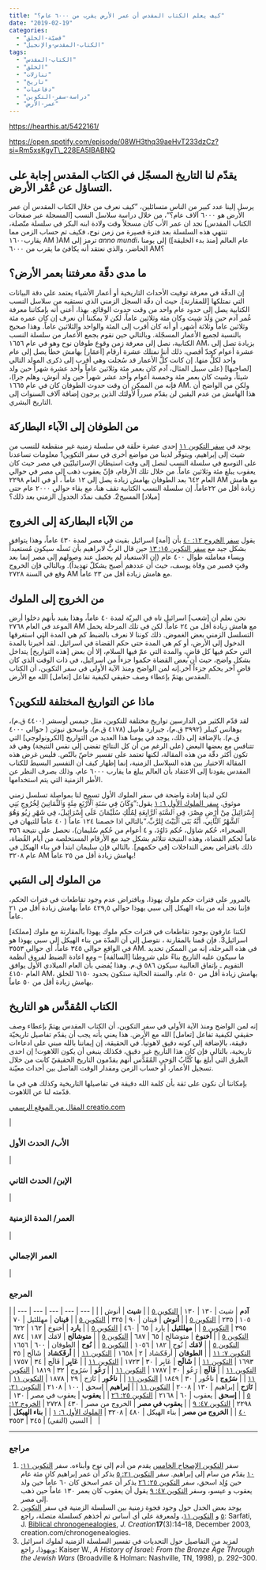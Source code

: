 ```yaml
---
title: "كيف يعلم الكتاب المقدس أن عمر الأرض يقرب من ٦٠٠٠ عام؟"
date: "2019-02-19"
categories: 
  - "قضيّة-الخلق"
  - "الكتاب-المقدس-والإنجيل"
tags: 
  - "الكتاب-المقدس"
  - "الخلق"
  - "تنازلات"
  - "تاريخ"
  - "دفاعيات"
  - "دراسة-سفر-التكوين"
  - "عمر-الأرض"
---
```


https://hearthis.at/5422161/

https://open.spotify.com/episode/08WH3thq39aeHvT233dzCz?si=Rm5xsKgyT\_228EA5IBABNQ

## يقدّم لنا التاريخ المسجّل في الكتاب المقدس إجابة على التساؤل عن عُمْر الأرض.

يرسل إلينا عدد كبير من الناس متسائلين، ”كيف نعرف من خلال الكتاب المقدس أن عمر الأرض هو ٦٠٠٠ آلاف عام؟“، من خلال دراسة سلاسل النسب \[المسجلة عبر صفحات الكتاب المقدس\] نجد ان عمر الأب كان مسجلاً وقت ولادة ابنه البكر في سلسلة متّصلة، تنتهي هذه السلسلة بعد فترة قصيرة من زمن نوح، فكيف تم حساب الزمن مما يقارب١٦٠٠ AM )AM ترمز إلى _anno mundi_، عام العالم \[منذ بدء الخليقة\]) إلى يومنا الحاضر، والذي نعتقد أنه يكافئ ما يقرب من ٦٠٠٠ AM؟

## ما مدى دقّة معرفتنا بعمر الأرض؟

إن الدقّة في معرفة توقيت الأحداث التاريخية أو أعمار الأشياء يعتمد على دقة البيانات التي نمتلكها \[للمقارنة\]. حيث أن دقّة السجل الزمني الذي نستقيه من سلاسل النسب الكتابية يصل إلى حدود عام واحد من وقت حدوث الوقائع. بهذا، أعني أنه بإمكاننا معرفة عُمر آدم حين وَلَدَ شِيث وكان مئة وثلاثين عاماً، لكن لا يمكننا أن نعرف إن كان عمره مئة وثلاثين عاماً وثلاثة أشهر، أو أنه كان أقرب إلى المئة والواحد والثلاثين عاماً. وهذا صحيح بالنسبة لجميع الأعمار المسجّلة. وبالتالي حين نقوم بجمع الأعمار من سلسلة النسب الكتابية، نصل إلى معرفة زمن وقوع طوفان نوح وهو في عام ١٦٥٦ AM، بزيادة تصل إلى عشرة أعوام كحدّ أقصى، ذلك أننا نمتلك عشرة أرقام \[أعمَار\] بهامش خطأ يصل إلى عام واحد لكلٍّ منها. إن كانت كلُّ الأعمار قد سُجلت وهي أقرب إلى ذكرى المولد التالي \[لصاحبها\] (على سبيل المثال، آدم كان بعمر مئة وثلاثين عاماً وأحد عشرة شهراً حين ولد شيثاً، وشيث كان بعمر مئة وخمسة أعوام وأحد عشر شهراً حين ولد أنوش، وهلم جرا)، فإنه من الممكن أن وقت حدوث الطوفان كان في عام ١٦٦٥ AM. ولكن من الواضح أن هذا الهامش من عدم اليقين لن يقدّم مبرراً لأولئك الذين يرجون إضافة آلاف السنوات إلى التاريخ البشري.

## من الطوفان إلى الآباء البطاركة

يوجد في [سفر التكوين ١١](https://biblia.com/bible/ar-vandyke/Ge11) إحدى عشرة حلَقة في سلسلة زمنية غير منقطعة للنسب من شيث إلى إبراهيم، ويتوفّر لدينا من مواضع أخرى في سفر التكوين1 معلومات تساعدنا على التوسع في سلسلة النسب لنصل إلى وقت استيطان الإسرائيليّين في مصر حيث كان يعقوب يبلغ مئة وثلاثين عاماً. من خلال تلك الأرقام، فإنّ يعقوب ذهب إلى مصر في حوالي العام ٦٤٢ بعد الطوفان بهامش زيادة يصل إلى ١٢ عاماً ، أو في العام ٢٢٩٨ AM مع هامش زيادة أقل من ٢٢عاماً. إن سلسلة النسب الكتابية تقف هنا، مع بقاء حوالي ٢٠٠٠ عام حتى \[ميلاد\] المسيح2. فكيف نمدّد الجدول الزمني بعد ذلك؟

## من الآباء البطاركة إلى الخروج

يقول [سفر الخروج ١٢: ٤٠](https://biblia.com/bible/ar-vandyke/Ex12.40) بأن \[أمة\] اسرائيل بقيت في مصر لمدة ٤٣٠ عاماً، وهذا يتوافق بشكل جيد مع [سفر التكوين ١٥: ١٣](https://biblia.com/bible/ar-vandyke/Ge15.13) حين قال الربُّ لابراهيم بأن نَسلَه سيكون مُستعبداً ويساء معاملته طوال ٤٠٠ عام (إن الاستعباد لم يحصل عند وصولهم إلى مصر إنما بعد وقتٍ قصير من وفاة يوسف، حيث أن عددهم أصبح يشكلّ تهديداً). وبالتالي فإن الخروج وقع في السنة ٢٧٢٨ AM مع هامش زيادة أقل من ٢٣ عاماً.

## من الخروج إلى الملوك

نحن نعلم أن \[شعب\] اسرائيل تاه في البريّة لمدة ٤٠ عاماً، وهذا يفيد بأنهم دخلوا أرض الموعد في العام ٢٧٦٨ AM مع هامش زيادة أقل من ٢٤ عاماً. لكن في تلك المرحلة يحمل التسلسل الزمني بعض الغموض. ذلك كوننا لا نعرف بالضبط كم هي المدة التي استغرقها الدخول إلى الأرض، أو كم هي المدة حتى حكم القضاة في اسرائيل. لقد أُخبرنا بالمدة التي حكم فيها كل قاضٍ، والمدة التي عمّ فيها السلام، إلا أن بعض \[هذه التواريخ\] يتداخل بشكل واضح، حيث أن بعض القضاة حكموا جزءاً من اسرائيل، في ذات الوقت الذي كان قاضٍ آخر يحكم جزءاً آخر.إنه لمن الواضح ومنذ الآية الأولى في سفر التكوين، أن الكتاب المقدس يهتمّ بإعطاء وصف حقيقي لكيفية تفاعل \[تعامل\] الله مع الأرض. 

## ماذا عن التواريخ المختلفة للتكوين؟

لقد قدّم الكثير من الدارسين تواريخ مختلفة للتكوين، مثل جيمس أوسشر (٤٤٠٠ ق.م)، يوهانس كيبلر (٣٩٩٢ ق.م)، جيرارد هاسِل (٤١٧٨ ق.م)، واسحق نيوتن ( حوالي ٤٠٠٠ ق.م). بالإضافة إلى ذلك، يوجد في يومنا هذا العديد من التواريخ \[الكرونولوجي\] التي تتنافس مع بعضها البعض (على الرغم من أن كل النتائج تفضي إلى نفس النتيجة) وهي قد تكون أكثر دقّة من هذه المقالة، لكنها تعتمد على تفسير خاصّ بالنّص. فليس غرض هذه المقالة الاختيار بين هذه السلاسل الزمنية، إنما إظهار كيف أن التفسير البسيط للكتاب المقدس يقودنا إلى الاعتقاد بأن العالم يبلغ ما يقارب ٦٠٠٠ عام، وذلك بصرف النظر عن الأطر الزمنية التي يتم استخدامها.

لكن لدينا إفادة واضحة في سفر الملوك الأول تسمح لنا بمواصلة تسلسل زمني موثوق. [سفر الملوك الأول ٦: ١](https://biblia.com/bible/ar-vandyke/1Ki6.1) يقول:”وَكَانَ فِي سَنَةِ ٱلْأَرْبَعِ مِئَةٍ وَٱلثَّمَانِينَ لِخُرُوجِ بَنِي إِسْرَائِيلَ مِنْ أَرْضِ مِصْرَ، فِي ٱلسَّنَةِ ٱلرَّابِعَةِ لِمُلْكِ سُلَيْمَانَ عَلَى إِسْرَائِيلَ، فِي شَهْرِ زِيُو وَهُوَ ٱلشَّهْرُ ٱلثَّانِي، أَنَّهُ بَنَى ٱلْبَيْتَ لِلرَّبِّ.“بالتالي اذا خصمنا ١٢٤ عاماً ( ٤٠ عاماً للتيهان في الصحراء، حُكم شاؤل، حُكم دَاوُدَ، و ٤ أعوام من حُكم سُليمان)، نحصل على نتيجة ٣٥٦ عاماً لحكم القضاة، وهذه النتيجة تتلائم بشكل جيد مع الأرقام المستخلصة من أيام القُضاة، ذلك بافتراض بعض التداخلات \[في حكمهم\]. بالتالي فإن سليمان ابتدأ في بناء الهيكل في عام ٣٢٠٨ AM بهامش زيادة أقل من ٢٥ عاماً! 

## من الملوك إلى السَبي

بالمرور على فترات حكم ملوك يهوذا، وبافتراض عدم وجود تقاطعات في فترات الحكم، فإننا نجد أنه من بناء الهيكل إلى سبي يهوذا حوالي ٤٢٩,٥ عاماً بهامش زيادة أقل من ٢١ عاماً.

لكننا عارفون بوجود تقاطعات في فترات حكم ملوك يهوذا بالمقارنة مع ملوك \[مملكة\] اسرائيل3. فإن قمنا بالمقارنة ، نتوصل إلى أن المدّة من بناء الهيكل إلى سبي يهوذا هو في الواقع حوالي ٣٤٥ عاماً، أي حوالي ٣٥٥٣ AM. في هذه المرحلة، إنه من الممكن تحديد ما سيكون عليه التاريخ بناءً على شروطنا \[السالفة\] – ومع اعادة الضبط لفروق أنظمة التقويم ـ بإتفاق الغالبية سيكون ٥٨٦ ق.م. وهذا يُفضي بأن العام الميلادي الأول يوافق العام ٤١٥٠ AM، بهامش زيادة أقل من ٥٠ عام. والسنة الحالية ستكون بحدود ٦١٥٠ للخلق بهامش زيادة أقل من ٥٠ عاماً.

## الكتاب المُقدَّس هو التاريخ

إنه لمن الواضح ومنذ الآية الأولى في سفر التكوين، أن الكتاب المقدس يهتمّ بإعطاء وصف حقيقي لكيفية تفاعل \[تعامل\] الله مع الأرض. هذا يعني بأنه يجب أن يقدّم تفاصيل تاريخيّة دقيقة، بالإضافة إلى كونه دقيق لاهوتياً. في الحقيقة، إن إيماننا بالله مبني على ادعاءات تاريخية، بالتالي فإن كان هذا التاريخ غير دقيق، فكذلك ينبغي أن يكون اللاهوت! إن احدى الطرق التي أبلغ بها كُتَّابُ الوَحيِ المُقَدَّس أنهم يقدّمون التاريخ الحقيقيّ كانت من خلال تسجيل الأعمار، أو حساب الزمن ومقدار الوقت الفاصل بين أحداث معيّنة.

بإمكاننا أن نكون على ثقة بأن كلمة الله دقيقة في تفاصيلها التاريخية وكذلك هي في ما قدّمته لنا عن اللاهوت.

[المقال من الموقع الرسمي creatio.com](https://creation.com/%D9%83%D9%8A%D9%81-%D9%8A%D8%B9%D9%84%D9%85-%D8%A7%D9%84%D9%83%D8%AA%D8%A7%D8%A8-%D8%A7%D9%84%D9%85%D9%82%D8%AF%D8%B3-%D8%B9%D9%85%D8%B1-%D8%A7%D9%84%D8%A3%D8%B1%D8%B6-%D9%A6%D9%A0%D9%A0%D9%A0)

| 
### الأب/ الحدث الأول

 | 

### الإبن/ الحدث الثاني

 | 

### العمر/ المدة الزمنية

 | 

### العمر الإجمالي

 | 

### المرجع

 |
| --- | --- | --- | --- | --- |
| **آدم** | شيث | ١٣٠ | ١٣٠ | [التكوين ٥](https://biblia.com/bible/ar-vandyke/Ge5) |
| **شيث** | أنوش | ١٠٥ | ٢٣٥ | [التكوين ٥](https://biblia.com/bible/ar-vandyke/Ge5) |
| **أنوش** | قينان | ٩٠ | ٣٢٥ | [التكوين ٥](https://biblia.com/bible/ar-vandyke/Ge5) |
| **قينان** | مهللئيل | ٧٠ | ٣٩٥ | [التكوين ٥](https://biblia.com/bible/ar-vandyke/Ge5) |
| **مهللئيل** | يارد | ٦٥ | ٤٦٠ | [التكوين ٥](https://biblia.com/bible/ar-vandyke/Ge5) |
| **يارد** | أخنوخ | ١٦٢ | ٦٢٢ | [التكوين ٥](https://biblia.com/bible/ar-vandyke/Ge5) |
| **أخنوخ** | متوشالح | ٦٥ | ٦٨٧ | [التكوين ٥](https://biblia.com/bible/ar-vandyke/Ge5) |
| **متوشالح** | لامَك | ١٨٧ | ٨٧٤ | [التكوين ٥](https://biblia.com/bible/ar-vandyke/Ge5) |
| **لامَك** | نُوح | ١٨٢ | ١٠٥٦ | [التكوين ٥](https://biblia.com/bible/ar-vandyke/Ge5) |
| **نُوح** | الطوفان | ٦٠٠ | ١٦٥٦ | [التكوين ٧: ١١](https://biblia.com/bible/ar-vandyke/Ge7.11) |
| **الطوفان** | أرفَكشاد | ٢ | ١٦٥٨ | [التكوين ١١](https://biblia.com/bible/ar-vandyke/Ge11) |
| **أرفَكشاد** | شَالَح | ٣٥ | ١٦٩٣ | [التكوين ١١](https://biblia.com/bible/ar-vandyke/Ge11) |
| **شَالَح** | عَابِر | ٣٠ | ١٧٢٣ | [التكوين ١١](https://biblia.com/bible/ar-vandyke/Ge11) |
| **عَابِر** | فَالَج | ٣٤ | ١٧٥٧ | [التكوين ١١](https://biblia.com/bible/ar-vandyke/Ge11) |
| **فَالَج** | رَعُو | ٣٠ | ١٧٨٧ | [التكوين ١١](https://biblia.com/bible/ar-vandyke/Ge11) |
| **رَعُو** | سَرُوج | ٣٢ | ١٨١٩ | [التكوين ١١](https://biblia.com/bible/ar-vandyke/Ge11) |
| **سَرُوج** | ناحُور | ٣٠ | ١٨٤٩ | [التكوين ١١](https://biblia.com/bible/ar-vandyke/Ge11) |
| **ناحُور** | تَارَح | ٢٩ | ١٨٧٨ | [التكوين ١١](https://biblia.com/bible/ar-vandyke/Ge11) |
| **تَارَح** | إبراهيم | ١٣٠ | ٢٠٠٨ | [التكوين ١١](https://biblia.com/bible/ar-vandyke/Ge11) |
| **إبراهيم** | إسحق | ١٠٠ | ٢١٠٨ | [التكوين ٢١: ٥](https://biblia.com/bible/ar-vandyke/Ge21.5) |
| **إسحق** | يعقوب | ٦٠ | ٢١٦٨ | [التكوين ٢٥: ٢٦](https://biblia.com/bible/ar-vandyke/Ge25.26) |
| **يعقوب** | يعقوب في مصر | ١٣٠ | ٢٢٩٨ | [التكوين ٤٧: ٩](https://biblia.com/bible/ar-vandyke/Ge47.9) |
| **يعقوب في مصر** | الخروج من مصر | ٤٣٠ | ٢٧٢٨ | [الخروج ١٢: ٤٠](https://biblia.com/bible/ar-vandyke/Ex12.40) |
| **الخروج من مصر** | بناء الهيكل | ٤٨٠ | ٣٢٠٨ | [الملوك الأول ٦: ١](https://biblia.com/bible/ar-vandyke/1Ki6.1) |
| **بناء الهيكل** | السبي (النفي) | ٣٤٥ | ٣٥٥٣ |   |

* * *

### مراجع

1. سفر [التكوين الإصحاح الخامس](https://biblia.com/bible/ar-vandyke/Ge5) يقدم من أدم إلى نوح وأبناءه. سفر [التكوين ١١: ١٠](https://biblia.com/bible/ar-vandyke/Ge11.10) يقدّم من سام إلى إبراهيم. سفر [التكوين ٢١: ٥](https://biblia.com/bible/ar-vandyke/Ge21.5) يذكر أن عمر إبراهيم كان مئة عام حين وُلِد اسحق، سفر [التكوين ٢٥: ٢٦](https://biblia.com/bible/ar-vandyke/Ge25.26) يذكر أن عمر اسحق كان ٦٠ عاماً حين ولد يعقوب و عيسو، وسفر [التكوين ٤٧: ٩](https://biblia.com/bible/ar-vandyke/Ge47.9) يقول أن يعقوب كان بعمر ١٣٠ عاماً حين ذهب إلى مصر.
2. يوجد بعض الجدل حول وجود فجوة زمنية بين السلسلة الزمنية في سفر [التكوين ٥](https://biblia.com/bible/ar-vandyke/Ge5) و [التكوين ١١](https://biblia.com/bible/ar-vandyke/Ge11)، ولمعرفة على أي أساس تم أخذهم كسلسلة متصلة، راجع: Sarfati, J. [Biblical chronogenealogies](https://creation.com/biblical-chronogenealogies), _J. Creation_**17**(3):14–18, December 2003, creation.com/chronogenealogies.
3. لمزيد من التفاصيل حول التحديات في تفسير السلسلة الزمنية لملوك اسرائيل ويهوذا، راجع: Kaiser W., _A History of Israel: From the Bronze Age Through the Jewish Wars_ (Broadville & Holman: Nashville, TN, 1998), p. 292–300.

